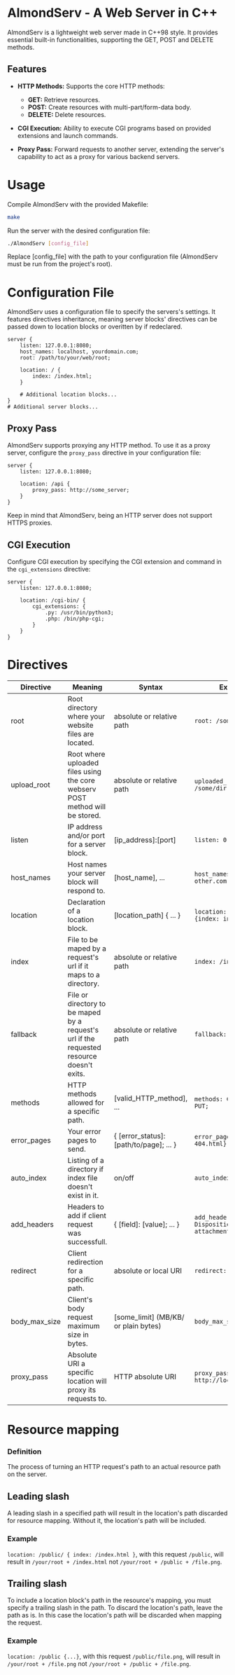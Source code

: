 # AlmondServ - A Web Server in C++

AlmondServ is a lightweight web server made in C++98 style. It provides essential built-in functionalities, supporting the GET, POST and DELETE methods.

## Features
- **HTTP Methods:** Supports the core HTTP methods:
  - **GET:** Retrieve resources.
  - **POST:** Create resources with multi-part/form-data body.
  - **DELETE:** Delete resources.

- **CGI Execution:** Ability to execute CGI programs based on provided extensions and launch commands.

- **Proxy Pass:** Forward requests to another server, extending the server's capability to act as a proxy for various backend servers.

# Usage
Compile AlmondServ with the provided Makefile:
```bash
make
```

Run the server with the desired configuration file:
```bash
./AlmondServ [config_file]
```
Replace [config_file] with the path to your configuration file (AlmondServ must be run from the project's root).

# Configuration File
AlmondServ uses a configuration file to specify the servers's settings.
It features directives inheritance, meaning server blocks' directives can be passed down to location blocks or overitten by if redeclared.
```
server {
    listen: 127.0.0.1:8080;
    host_names: localhost, yourdomain.com;
    root: /path/to/your/web/root;

    location: / {
        index: /index.html;
    }

    # Additional location blocks...
}
# Additional server blocks...
```

## Proxy Pass
AlmondServ supports proxying any HTTP method.
To use it as a proxy server, configure the ```proxy_pass``` directive in your configuration file:
```
server {
    listen: 127.0.0.1:8080;

    location: /api {
        proxy_pass: http://some_server;
    }
}
```
Keep in mind that AlmondServ, being an HTTP server does not support HTTPS proxies.

## CGI Execution
Configure CGI execution by specifying the CGI extension and command in the ```cgi_extensions``` directive:
```
server {
    listen: 127.0.0.1:8080;

    location: /cgi-bin/ {
        cgi_extensions: {
            .py: /usr/bin/python3;
            .php: /bin/php-cgi;
        }
    }
}
```

# Directives
| Directive | Meaning | Syntax | Example |
| -------- | -------- | ------ | ------- |
| root | Root directory where your website files are located. | absolute or relative path | ```root: /some/dir;```
| upload_root | Root where uploaded files using the core webserv POST method will be stored. | absolute or relative path | ```uploaded_root: /some/dir;```
| listen | IP address and/or port for a server block. | [ip_address]:[port] | ```listen: 0.0.0.0:3000;```
| host_names | Host names your server block will respond to. | [host_name], ... | ```host_names: random.io, other.com;```
| location | Declaration of a location block. | [location_path] { ... } | ```location: /some/path {index: index.html}```
| index | File to be maped by a request's url if it maps to a directory. | absolute or relative path | ```index: /index.html;``` 
| fallback | File or directory to be maped by a request's url if the requested resource doesn't exits. | absolute or relative path | ```fallback: /index.html;``` 
| methods | HTTP methods allowed for a specific path. | [valid_HTTP_method], ... | ```methods: GET, POST, PUT;```
| error_pages | Your error pages to send. | { [error_status]: [path/to/page]; ... } | ```error_pages: {404: 404.html}```
| auto_index | Listing of a directory if index file doesn't exist in it. | on/off | ```auto_index: on;```
| add_headers | Headers to add if client request was successfull. | { [field]: [value]; ... } | ```add_headers: {Content-Disposition: attachment;}```
| redirect | Client redirection for a specific path.  | absolute or local URI | ```redirect: /index.html;```
| body_max_size | Client's body request maximum size in bytes. | [some_limit] (MB/KB/ or plain bytes) | ```body_max_size: 10MB;```
| proxy_pass | Absolute URI a specific location will proxy its requests to. | HTTP absolute URI | ```proxy_pass: http://localhost:5000;```

# Resource mapping
### Definition
The process of turning an HTTP request's path to an actual resource path on the server.

## Leading slash
A leading slash in a specified path will result in the location's path discarded for resource mapping.
Without it, the location's path will be included.
### Example
```location: /public/ { index: /index.html }```, with this request ```/public```, will result in ```/your/root + /index.html``` not ```/your/root + /public + /file.png```.

## Trailing slash
To include a location block's path in the resource's mapping, you must specify a trailing slash in the path.
To discard the location's path, leave the path as is. In this case the location's path will be discarded when mapping the request. 
### Example
```location: /public {...}```, with this request ```/public/file.png```, will result in ```/your/root + /file.png``` not ```/your/root + /public + /file.png```.
